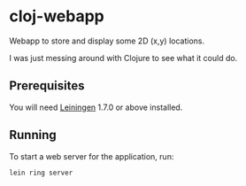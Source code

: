 # cloj-webapp

Webapp to store and display some 2D (x,y) locations.

I was just messing around with Clojure to see what it could do.

## Prerequisites

You will need [Leiningen][1] 1.7.0 or above installed.

[1]: https://github.com/technomancy/leiningen

## Running

To start a web server for the application, run:

    lein ring server